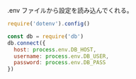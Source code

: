 .env ファイルから設定を読み込んでくれる。
``` js
require('dotenv').config()

const db = require('db')
db.connect({
  host: process.env.DB_HOST,
  username: process.env.DB_USER,
  password: process.env.DB_PASS
})
```
